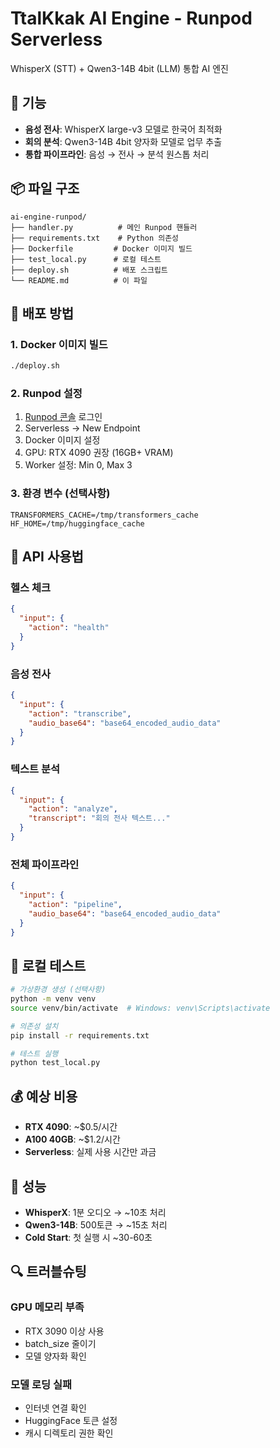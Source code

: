 # TtalKkak AI Engine - Runpod Serverless

WhisperX (STT) + Qwen3-14B 4bit (LLM) 통합 AI 엔진

## 🎯 기능

- **음성 전사**: WhisperX large-v3 모델로 한국어 최적화
- **회의 분석**: Qwen3-14B 4bit 양자화 모델로 업무 추출
- **통합 파이프라인**: 음성 → 전사 → 분석 원스톱 처리

## 📦 파일 구조

```
ai-engine-runpod/
├── handler.py          # 메인 Runpod 핸들러
├── requirements.txt    # Python 의존성
├── Dockerfile         # Docker 이미지 빌드
├── test_local.py      # 로컬 테스트
├── deploy.sh          # 배포 스크립트
└── README.md          # 이 파일
```

## 🚀 배포 방법

### 1. Docker 이미지 빌드
```bash
./deploy.sh
```

### 2. Runpod 설정
1. [Runpod 콘솔](https://runpod.io/console) 로그인
2. Serverless → New Endpoint
3. Docker 이미지 설정
4. GPU: RTX 4090 권장 (16GB+ VRAM)
5. Worker 설정: Min 0, Max 3

### 3. 환경 변수 (선택사항)
```
TRANSFORMERS_CACHE=/tmp/transformers_cache
HF_HOME=/tmp/huggingface_cache
```

## 📡 API 사용법

### 헬스 체크
```json
{
  "input": {
    "action": "health"
  }
}
```

### 음성 전사
```json
{
  "input": {
    "action": "transcribe",
    "audio_base64": "base64_encoded_audio_data"
  }
}
```

### 텍스트 분석
```json
{
  "input": {
    "action": "analyze",
    "transcript": "회의 전사 텍스트..."
  }
}
```

### 전체 파이프라인
```json
{
  "input": {
    "action": "pipeline",
    "audio_base64": "base64_encoded_audio_data"
  }
}
```

## 🔧 로컬 테스트

```bash
# 가상환경 생성 (선택사항)
python -m venv venv
source venv/bin/activate  # Windows: venv\Scripts\activate

# 의존성 설치
pip install -r requirements.txt

# 테스트 실행
python test_local.py
```

## 💰 예상 비용

- **RTX 4090**: ~$0.5/시간
- **A100 40GB**: ~$1.2/시간
- **Serverless**: 실제 사용 시간만 과금

## 🎯 성능

- **WhisperX**: 1분 오디오 → ~10초 처리
- **Qwen3-14B**: 500토큰 → ~15초 처리
- **Cold Start**: 첫 실행 시 ~30-60초

## 🔍 트러블슈팅

### GPU 메모리 부족
- RTX 3090 이상 사용
- batch_size 줄이기
- 모델 양자화 확인

### 모델 로딩 실패
- 인터넷 연결 확인
- HuggingFace 토큰 설정
- 캐시 디렉토리 권한 확인